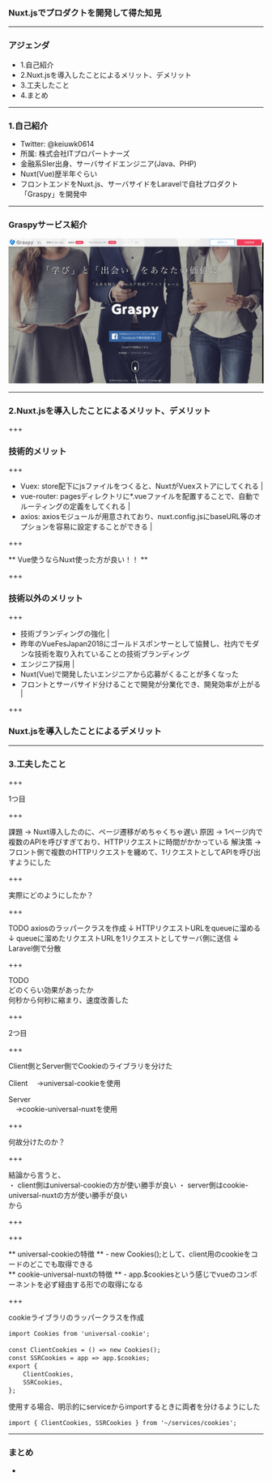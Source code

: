 ### Nuxt.jsでプロダクトを開発して得た知見


---


### アジェンダ

- 1.自己紹介  
- 2.Nuxt.jsを導入したことによるメリット、デメリット  
- 3.工夫したこと  
- 4.まとめ  

---


### 1.自己紹介

- Twitter: @keiuwk0614  
- 所属: 株式会社ITプロパートナーズ
- 金融系SIer出身、サーバサイドエンジニア(Java、PHP)
- Nuxt(Vue)歴半年ぐらい
- フロントエンドをNuxt.js、サーバサイドをLaravelで自社プロダクト「Graspy」を開発中

---

### Graspyサービス紹介

 ![image](img/graspy.png)

---

### 2.Nuxt.jsを導入したことによるメリット、デメリット

+++

### 技術的メリット

+++

- Vuex: store配下にjsファイルをつくると、NuxtがVuexストアにしてくれる |
- vue-router: pagesディレクトリに*.vueファイルを配置することで、自動でルーティングの定義をしてくれる |
- axios: axiosモジュールが用意されており、nuxt.config.jsにbaseURL等のオプションを容易に設定することができる | 

+++ 

** Vue使うならNuxt使った方が良い！！ ** 

+++

### 技術以外のメリット

+++

- 技術ブランディングの強化 | 
 - 昨年のVueFesJapan2018にゴールドスポンサーとして協賛し、社内でモダンな技術を取り入れていることの技術ブランディング
- エンジニア採用 |
 - Nuxt(Vue)で開発したいエンジニアから応募がくることが多くなった
- フロントとサーバサイド分けることで開発が分業化でき、開発効率が上がる |
 
+++ 

### Nuxt.jsを導入したことによるデメリット


---

### 3.工夫したこと

+++

1つ目

+++

<div style="text-align: left;">
課題  
→ Nuxt導入したのに、ページ遷移がめちゃくちゃ遅い   
原因  
→ 1ページ内で複数のAPIを呼びすぎており、HTTPリクエストに時間がかかっている  
解決策  
→ フロント側で複数のHTTPリクエストを纏めて、1リクエストとしてAPIを呼び出すようにした  
</div>

+++

実際にどのようにしたか？

+++

<div style="text-align: left;">
TODO  
axiosのラッパークラスを作成  
↓  
HTTPリクエストURLをqueueに溜める  
↓  
queueに溜めたリクエストURLを1リクエストとしてサーバ側に送信  
↓  
Laravel側で分散  
</div>

+++ 

TODO  
どのくらい効果があったか  
何秒から何秒に縮まり、速度改善した  

+++

2つ目

+++

Client側とServer側でCookieのライブラリを分けた  

<div style="text-align: left;">
Client  
　→universal-cookieを使用  

Server  
　→cookie-universal-nuxtを使用  
</div>

+++ 

何故分けたのか？

+++

<div style="text-align: left;">
結論から言うと、  
<br>
・ client側はuniversal-cookieの方が使い勝手が良い  
・ server側はcookie-universal-nuxtの方が使い勝手が良い  
<br>
から  
</div>
 
+++

+++

<div style="text-align: left;">
** universal-cookieの特徴 **    
 - new Cookies();として、client用のcookieをコードのどこでも取得できる  
 <br>
** cookie-universal-nuxtの特徴 **   
 - app.$cookiesという感じでvueのコンポーネントを必ず経由する形での取得になる  
</div>

+++

cookieライブラリのラッパークラスを作成

``` 
import Cookies from 'universal-cookie';

const ClientCookies = () => new Cookies();
const SSRCookies = app => app.$cookies;
export {
    ClientCookies,
    SSRCookies,
};
```
使用する場合、明示的にserviceからimportするときに両者を分けるようにした

```
import { ClientCookies, SSRCookies } from '~/services/cookies';
```



---

### まとめ

- 
